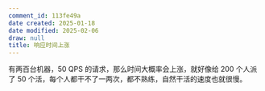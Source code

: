 ```yaml
---
comment_id: 113fe49a
date created: 2025-01-18
date modified: 2025-02-06
draw: null
title: 响应时间上涨
---
```

有两百台机器，50 QPS 的请求，那么时间大概率会上涨，就好像给 200 个人派了 50 个活，每个人都干不了一两次，都不熟练，自然干活的速度也就很慢。
